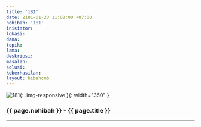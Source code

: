 ```yaml
---
title: '181'
date: 2181-01-23 11:08:00 +07:00
nohibah: '181'
inisiator:
lokasi:
dana:
topik:
lama:
deskripsi:
masalah:
solusi:
keberhasilan:
layout: hibahcmb
---
```


![181](/static/img/hibahcmb/181.png){: .img-responsive }{: width="350" }

### {{ page.nohibah }} - {{ page.title }}

---
